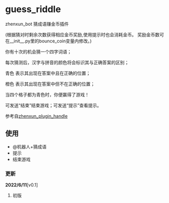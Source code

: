 # guess_riddle
zhenxun_bot 猜成语赚金币插件

(根据猜对时剩余次数获得相应金币奖励,使用提示时也会消耗金币。
奖励金币数可在__init__.py里的bounce_coin变量内修改。)

你有十次的机会猜一个四字词语；

每次猜测后，汉字与拼音的颜色将会标识其与正确答案的区别；

青色 表示其出现在答案中且在正确的位置；

橙色 表示其出现在答案中但不在正确的位置；

当四个格子都为青色时，你便赢得了游戏！

可发送“结束”结束游戏；可发送“提示”查看提示。

参考自[zhenxun_plugin_handle](https://github.com/yajiwa/zhenxun_plugin_handle)
## 使用
- @机器人+猜成语
- 提示
- 结束游戏
### 更新

**2022/6/11**[v0.1]

1. 初版
